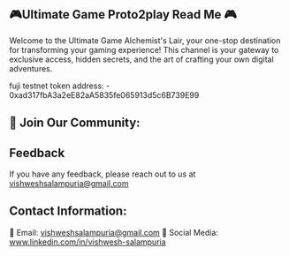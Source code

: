## 🎮Ultimate Game Proto2play Read Me 🎮




Welcome to the Ultimate Game Alchemist's Lair, your one-stop destination for transforming your gaming experience! This channel is your gateway to exclusive access, hidden secrets, and the art of crafting your own digital adventures.

fuji testnet token address: - 0xad317fbA3a2eE82aA5835fe065913d5c6B739E99




##  👾 Join Our Community:
## Feedback

If you have any feedback, please reach out to us at vishweshsalampuria@gmail.com

## Contact Information:

📧 Email: vishweshsalampuria@gmail.com
📱 Social Media: www.linkedin.com/in/vishwesh-salampuria

